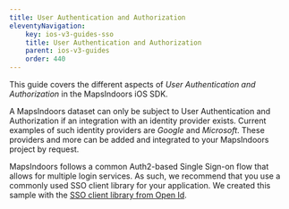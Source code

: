 ```yaml
---
title: User Authentication and Authorization
eleventyNavigation:
    key: ios-v3-guides-sso
    title: User Authentication and Authorization
    parent: ios-v3-guides
    order: 440
---
```


This guide covers the different aspects of _User Authentication and Authorization_ in the MapsIndoors iOS SDK.

A MapsIndoors dataset can only be subject to User Authentication and Authorization if an integration with an identity provider exists. Current examples of such identity providers are _Google_ and _Microsoft_. These providers and more can be added and integrated to your MapsIndoors project by request.

MapsIndoors follows a common Auth2-based Single Sign-on flow that allows for multiple login services. As such, we recommend that you use a commonly used SSO client library for your application. We created this sample with the [SSO client library from Open Id]().

